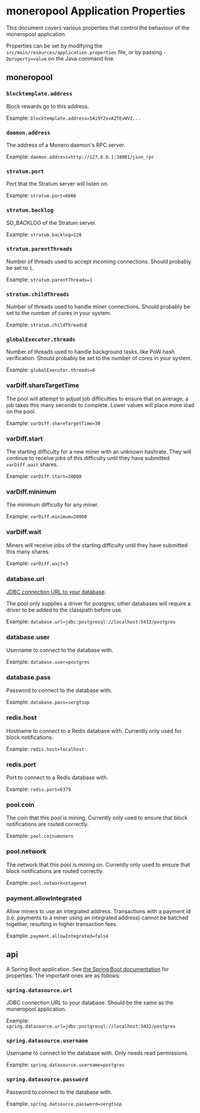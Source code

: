 # moneropool Application Properties

This document covers various properties that control the behaviour of
the moneropool application.

Properties can be set by modifying the
`src/main/resources/application.properties` file, or by passing
`-Dproperty=value` on the Java command line.

## moneropool

### `blocktemplate.address`

Block rewards go to this address.

Example: `blocktemplate.address=5Ai9Y2xvA2TEvWV2...`

### `daemon.address`

The address of a Monero daemon's RPC server.

Example: `daemon.address=http://127.0.0.1:38081/json_rpc`

### `stratum.port`

Port that the Stratum server will listen on.

Example: `stratum.port=6666`

### `stratum.backlog`

SO_BACKLOG of the Stratum server.

Example: `stratum.backlog=128`

### `stratum.parentThreads`

Number of threads used to accept incoming connections. Should probably
be set to `1`.

Example: `stratum.parentThreads=1`

### `stratum.childThreads`

Number of threads used to handle miner connections. Should probably be
set to the number of cores in your system.

Example: `stratum.childThreads8`

### `globalExecutor.threads`

Number of threads used to handle background tasks, like PoW hash
verification. Should probably be set to the number of cores in your
system.

Example: `globalExecutor.threads=8`

### varDiff.shareTargetTime

The pool will attempt to adjust job difficulties to ensure that on
average, a job takes this many seconds to complete. Lower values will
place more load on the pool.

Example: `varDiff.shareTargetTime=30`

### varDiff.start

The starting difficulty for a new miner with an unknown hashrate. They
will continue to receive jobs of this difficulty until they have
submitted `varDiff.wait` shares.

Example: `varDiff.start=30000`

### varDiff.minimum

The minimum difficulty for any miner.

Example: `varDiff.minimum=20000`

### varDiff.wait

Miners will receive jobs of the starting difficulty until they have
submitted this many shares.

Example: `varDiff.wait=3`

### database.url

[JDBC connection URL to your
database](https://docs.oracle.com/javase/tutorial/jdbc/basics/connecting.html#db_connection_url).

The pool only supplies a driver for postgres; other databases will
require a driver to be added to the classpath before use.

Example: `database.url=jdbc:postgresql://localhost:5432/postgres`

### database.user

Username to connect to the database with.

Example: `database.user=postgres`

### database.pass

Password to connect to the database with.

Example: `database.pass=sergtsop`

### redis.host

Hostname to connect to a Redis database with. Currently only used for
block notifications.

Example: `redis.host=localhost`

### redis.port

Port to connect to a Redis database with.

Example: `redis.port=6379`

### pool.coin

The coin that this pool is mining. Currently only used to ensure that
block notifications are routed correctly.

Example: `pool.coin=monero`

### pool.network

The network that this pool is mining on. Currently only used to ensure that
block notifications are routed correctly.

Example: `pool.network=stagenet`

### payment.allowIntegrated

Allow miners to use an integrated address. Transactions with a payment
id (i.e. payments to a miner using an integrated address) cannot be
batched together, resulting in higher transaction fees.

Example: `payment.allowIntegrated=false`

## api

A Spring Boot application. See [the Spring Boot
documentation](https://docs.spring.io/spring-boot/docs/current/reference/html/appendix-application-properties.html)
for properties. The important ones are as follows:

### `spring.datasource.url`

JDBC connection URL to your database. Should be the same as the
moneropool application.

Example:
`spring.datasource.url=jdbc:postgresql://localhost:5432/postgres`

### `spring.datasource.username`

Username to connect to the database with. Only needs read permissions.

Example: `spring.datasource.username=postgres`

### `spring.datasource.password`

Password to connect to the database with.

Example: `spring.datsource.password=sergtsop`
